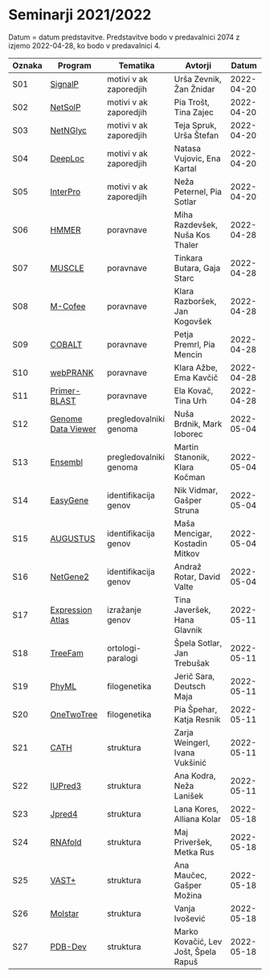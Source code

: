 # Seminarji 2021/2022

Datum = datum predstavitve. Predstavitve bodo v predavalnici 2074 z izjemo 2022-04-28, ko bodo v predavalnici 4.

| Oznaka | Program            | Tematika               | Avtorji                              | Datum      |
| ------ | ------------------ | ---------------------- | ------------------------------------ | ---------- |
| S01    | [SignalP](naloge/s01-signalp)   | motivi v ak zaporedjih | Urša Zevnik, Žan Žnidar    | 2022-04-20 |
| S02    | [NetSolP](naloge/s02-netsolp)   | motivi v ak zaporedjih | Pia Trošt, Tina Zajec      | 2022-04-20 |
| S03    | [NetNGlyc](naloge/s03-netnglyc) | motivi v ak zaporedjih | Teja Spruk, Urša Štefan    | 2022-04-20 |
| S04    | [DeepLoc](naloge/s04-deeploc)   | motivi v ak zaporedjih | Natasa Vujovic, Ena Kartal | 2022-04-20 |
| S05    | [InterPro](naloge/s05-interpro) | motivi v ak zaporedjih | Neža Peternel, Pia Sotlar  | 2022-04-20 |
| S06    | [HMMER](naloge/s06-hmmer)               | poravnave              | Miha Razdevšek, Nuša Kos Thaler      | 2022-04-28 |
| S07    | [MUSCLE](naloge/s07-MUSCLE)             | poravnave              | Tinkara Butara, Gaja Starc           | 2022-04-28 |
| S08    | [M-Cofee](naloge/s08-m-coffee)          | poravnave              | Klara Razboršek, Jan Kogovšek        | 2022-04-28 |
| S09    | [COBALT](naloge/s09-cobalt)             | poravnave              | Petja Premrl, Pia Mencin             | 2022-04-28 |
| S10    | [webPRANK](naloge/s10-webprank)         | poravnave              | Klara Ažbe, Ema Kavčič               | 2022-04-28 |
| S11    | [Primer-BLAST](naloge/s11-primer-blast) | poravnave              | Ela Kovač, Tina Urh                  | 2022-04-28 |
| S12    | [Genome Data Viewer](naloge/s12-genome_data_viewer) | pregledovalniki genoma | Nuša Brdnik, Mark loborec            | 2022-05-04 |
| S13    | [Ensembl](naloge/s13-ensembl)                       | pregledovalniki genoma | Martin Stanonik, Klara Kočman        | 2022-05-04 |
| S14    | [EasyGene](naloge/s14-easygene)                     | identifikacija genov   | Nik Vidmar, Gašper Struna            | 2022-05-04 |
| S15    | [AUGUSTUS](naloge/s15-augustus)                     | identifikacija genov   | Maša Mencigar, Kostadin Mitkov       | 2022-05-04 |
| S16    | [NetGene2](naloge/s16-netgene2)                     | identifikacija genov   | Andraž Rotar, David Valte            | 2022-05-04 |
| S17    | [Expression Atlas](naloge/s17-expression-atlas)| izražanje genov        | Tina Javeršek, Hana Glavnik          | 2022-05-11 |
| S18    | [TreeFam](naloge/s18-treefam)                  | ortologi-paralogi      | Špela Sotlar, Jan Trebušak           | 2022-05-11 |
| S19    | [PhyML](naloge/s19-phyml)                      | filogenetika           | Jerič Sara, Deutsch Maja             | 2022-05-11 |
| S20    | [OneTwoTree](naloge/s20-onetwotree)            | filogenetika           | Pia Špehar, Katja Resnik             | 2022-05-11 |
| S21    | [CATH](naloge/s21-cath)                        | struktura              | Zarja Weingerl, Ivana Vukšinić       | 2022-05-11 |
| S22    | [IUPred3](naloge/s22-iupred3)                  | struktura              | Ana Kodra, Neža Lanišek              | 2022-05-11 |
| S23    | [Jpred4](naloge/s23-jpred4)   | struktura              | Lana Kores, Alliana Kolar            | 2022-05-18 |
| S24    | [RNAfold](naloge/s24-rnafold) | struktura              | Maj Priveršek, Metka Rus             | 2022-05-18 |
| S25    | [VAST+](naloge/s25-vast_plus) | struktura              | Ana Maučec, Gašper Možina            | 2022-05-18 |
| S26    | [Molstar](naloge/s26-molstar) | struktura              | Vanja Ivošević                       | 2022-05-18 |
| S27    | [PDB-Dev](naloge/s27-pdb-dev) | struktura              | Marko Kovačić, Lev Jošt, Špela Rapuš | 2022-05-18 |